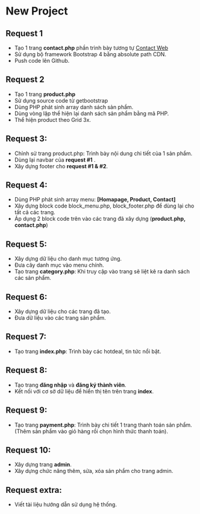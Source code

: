 # New Project
## Request 1
- Tạo 1 trang **contact.php** phần trình bày tương tự [Contact Web](https://web.vnappmob.com/contact)
- Sử dụng bộ framework Bootstrap 4 bằng absolute path CDN.
- Push code lên Github.
## Request 2
- Tạo 1 trang **product.php**
- Sử dụng source code từ getbootstrap
- Dùng PHP phát sinh array danh sách sản phẩm.
- Dùng vòng lặp thể hiện lại danh sách sản phẩm bằng mã PHP.
- Thể hiện product theo Grid 3x.
## Request 3: 
- Chỉnh sử trang product.php: Trình bày nội dung chi tiết của 1 sản phẩm.
- Dùng lại navbar của **request #1** .
- Xây dựng footer cho **request #1 & #2**.
## Request 4:
 - Dùng PHP phát sinh array menu: **[Homapage, Product, Contact]**
- Xây dựng block code block_menu.php, block_footer.php để dùng lại cho tất cả các trang.
- Áp dụng 2 block code trên vào các trang đã xây dựng (**product.php, contact.php**)
## Request 5:
- Xây dựng dữ liệu cho danh mục tương ứng.
- Đưa cây danh mục vào menu chính.
- Tạo trang **category.php**: Khi truy cập vào trang sẽ liệt kê ra danh sách các sản phẩm.
## Request 6:
- Xây dựng dữ liệu cho các trang đã tạo.
- Đưa dữ liệu vào các trang sản phẩm.
## Request 7:
- Tạo trang **index.php**: Trình bày các hotdeal, tin tức nổi bật.
## Request 8:
- Tạo trang **đăng nhập** và **đăng ký thành viên**.
- Kết nối với cơ sở dữ liệu để hiển thị tên trên trang **index**.
## Request 9:
- Tạo trang **payment.php**: Trình bày chi tiết 1 trang thanh toán sản phẩm. (Thêm sản phẩm vào giỏ hàng rồi chọn hình thức thanh toán).
## Request 10:
- Xây dựng trang **admin**.
- Xây dựng chức năng thêm, sửa, xóa sản phẩm cho trang admin.
## Request extra:
- Viết tài liệu hướng dẫn sử dụng hệ thống.
